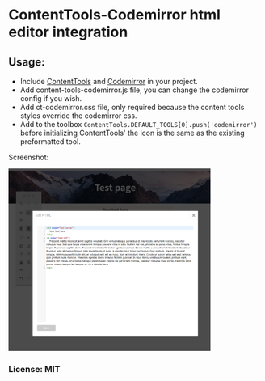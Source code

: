 # ContentTools-Codemirror html editor integration

## Usage:
* Include [ContentTools](http://getcontenttools.com/) and [Codemirror](https://codemirror.net/) in your project.
* Add content-tools-codemirror.js file, you can change the codemirror config if you wish.
* Add ct-codemirror.css file, only required because the content tools styles override the codemirror css.  
* Add to the toolbox `ContentTools.DEFAULT_TOOLS[0].push('codemirror')` before initializing ContentTools' the icon is the same as the existing preformatted tool. 

Screenshot:

<img alt="screenshot" src="https://raw.githubusercontent.com/etal2/ContentTools-Codemirror/master/screenshot.png" width="400">

### License: MIT
